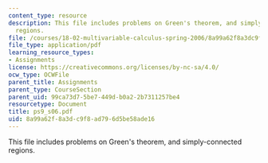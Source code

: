 ```yaml
---
content_type: resource
description: This file includes problems on Green's theorem, and simply-connected
  regions.
file: /courses/18-02-multivariable-calculus-spring-2006/8a99a62f8a3dc9f8ad796d5be58ade16_ps9_s06.pdf
file_type: application/pdf
learning_resource_types:
- Assignments
license: https://creativecommons.org/licenses/by-nc-sa/4.0/
ocw_type: OCWFile
parent_title: Assignments
parent_type: CourseSection
parent_uid: 99ca73d7-5be7-449d-b0a2-2b7311257be4
resourcetype: Document
title: ps9_s06.pdf
uid: 8a99a62f-8a3d-c9f8-ad79-6d5be58ade16
---
```

This file includes problems on Green's theorem, and simply-connected regions.